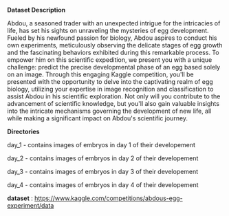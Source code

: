 **Dataset Description**

Abdou, a seasoned trader with an unexpected intrigue for the intricacies of life, has set his sights on unraveling the mysteries of egg development. Fueled by his newfound passion for biology, Abdou aspires to conduct his own experiments, meticulously observing the delicate stages of egg growth and the fascinating behaviors exhibited during this remarkable process. To empower him on this scientific expedition, we present you with a unique challenge: predict the precise developmental phase of an egg based solely on an image. Through this engaging Kaggle competition, you'll be presented with the opportunity to delve into the captivating realm of egg biology, utilizing your expertise in image recognition and classification to assist Abdou in his scientific exploration. Not only will you contribute to the advancement of scientific knowledge, but you'll also gain valuable insights into the intricate mechanisms governing the development of new life, all while making a significant impact on Abdou's scientific journey.



**Directories**

day_1 - contains images of embryos in day 1 of their developement

day_2 - contains images of embryos in day 2 of their developement

day_3 - contains images of embryos in day 3 of their developement

day_4 - contains images of embryos in day 4 of their developement


**dataset** :
https://www.kaggle.com/competitions/abdous-egg-experiment/data
